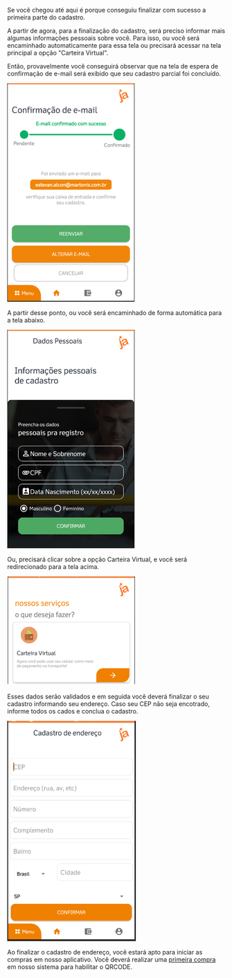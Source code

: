 Se você chegou até aqui é porque conseguiu finalizar com sucesso a primeira parte do cadastro.


A partir de agora, para a finalização do cadastro, será preciso informar mais algumas informações pessoais sobre você. Para isso, ou você será encaminhado automaticamente para essa tela ou precisará acessar na tela principal a opção "Carteira Virtual".

Então, provavelmente você conseguirá  observar que na tela de espera de confirmação de e-mail será exibido que seu cadastro parcial foi concluído.

![image.png](/.attachments/image-ce4d5350-d6c1-46cf-9801-ff4535313d4c.png)

A partir desse ponto, ou você será encaminhado de forma automática para a tela abaixo.

![image.png](/.attachments/image-b908e0eb-af61-4098-9511-7dd4964eaac1.png)

Ou, precisará clicar sobre a opção Carteira Virtual, e você será redirecionado para a tela acima.

![image.png](/.attachments/image-cd1f5613-c112-45d3-996f-db5b2c3984e0.png)



Esses dados serão validados e em seguida você deverá finalizar o seu cadastro informando seu endereço. Caso seu CEP não seja encotrado, informe todos os cados e conclua o cadastro.

![image.png](/.attachments/image-d6b6fb89-7542-4b2c-b151-d01de1c26b63.png)


Ao finalizar o cadastro de endereço, você estará apto para iniciar as compras em nosso aplicativo. Você deverá realizar uma [primeira compra](/ABT-%2D-app-para-uso-no-transporte-público/3.-Primeira-compra) em nosso sistema para habilitar o QRCODE.




